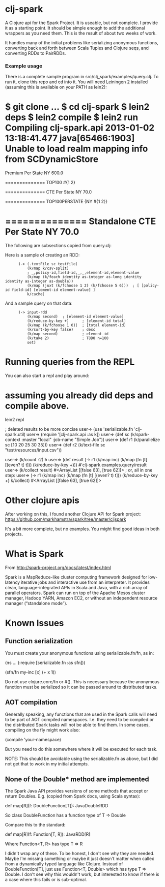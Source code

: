 clj-spark
=========

A Clojure api for the Spark Project.  It is useable, but not complete.  I
provide it as a starting point.  It should be simple enough to add the
additional wrappers as you need them.  This is the result of about two weeks of
work.

It handles many of the initial problems like serializing anonymous functions,
converting back and forth between Scala Tuples and Clojure seqs, and
converting RDDs to PairRDDs.

### Example usage

There is a complete sample program in src/clj_spark/examples/query.clj.  To run
it, clone this repo and cd into it.  You will need Leiningen 2 installed
(assuming this is available on your PATH as lein2):

$ git clone ...
$ cd clj-spark
$ lein2 deps
$ lein2 compile
$ lein2 run
 Compiling clj-spark.api
 2013-01-02 13:18:41.477 java[65466:1903] Unable to load realm mapping info from
 SCDynamicStore
 ==============
 Premium Per State
 NY 600.0
 
 ==============
 TOP100
 #{1 2}
 
 ==============
 CTE Per State
 NY 70.0
 
 ==============
 TOP100PERSTATE
 {NY #{1 2}}
 
 ==============
 Standalone CTE Per State
 NY 70.0
 ==============

The following are subsections copied from query.clj:

Here is a sample of creating an RDD:

          (-> (.textFile sc testfile)
              (k/map k/csv-split)
              ; _,policy-id,field-id,_,_,element-id,element-value
              (k/map (k/feach identity as-integer as-long identity identity as-integer as-double))
              (k/map (juxt (k/fchoose 1 2) (k/fchoose 5 6)))  ; [ [policy-id field-id] [element-id element-value] ]
              k/cache)

And a sample query on that data:

          (-> input-rdd
              (k/map second)  ; [element-id element-value]
              (k/reduce-by-key +)      ; [element-id total]
              (k/map (k/fchoose 1 0))  ; [total element-id]
              (k/sort-by-key false)    ; desc
              (k/map second)           ; element-id
              (k/take 2)               ; TODO n=100
              set)

Running queries from the REPL
==========

You can also start a repl and play around:

# assuming you already did deps and compile above.
lein2 repl

; deleted results to be more concise
user=> (use 'serializable.fn 'clj-spark.util)
user=> (require '[clj-spark.api :as k])
user=> (def sc (k/spark-context :master "local" :job-name "Simple Job"))
user=> (def r1 (k/parallelize sc [10 20 25 30 35]))
user=> (def r2 (k/text-file sc "test/resources/input.csv"))

user=> (k/count r2)
5
user=> (def result (-> r1 (k/map inc) (k/map (fn [t] [(even? t) t])) (k/reduce-by-key +)))
#'clj-spark.examples.query/result
user=> (k/collect result)
#<ArrayList [[false 63], [true 62]]>
; or, all in one step:
user=> (-> r1 (k/map inc) (k/map (fn [t] [(even? t) t])) (k/reduce-by-key +) k/collect)
#<ArrayList [[false 63], [true 62]]>

Other clojure apis
==========

After working on this, I found another Clojure API for Spark project: https://github.com/markhamstra/spark/tree/master/cljspark

It's a bit more complete, but no examples.  You might find good ideas in both projects.


What is Spark
==========

From http://spark-project.org/docs/latest/index.html

Spark is a MapReduce-like cluster computing framework designed for low-latency iterative jobs and interactive use from an interpreter. It provides clean, language-integrated APIs in Scala and Java, with a rich array of parallel operators. Spark can run on top of the Apache Mesos cluster manager, Hadoop YARN, Amazon EC2, or without an independent resource manager (“standalone mode”).

Known Issues
==========

## Function serialization

You must create your anonymous functions using serializable.fn/fn, as in:

(ns ...
  (:require \[serializable.fn :as sfn\]))

(sfn/fn my-inc \[x\] (+ x 1))

Do not use clojure.core/fn or #().  This is necessary because the anonymous function must be serialized so it can be passed around to distributed tasks.

## AOT compilation

Generally speaking, any functions that are used in the Spark calls will need to be part of AOT compiled namespaces.  I.e. they need to be compiled or the distributed Spark tasks will not be able to find them.  In some cases, compiling on the fly might work also:

  (compile 'your-namespace)

But you need to do this somewhere where it will be executed for each task.

NOTE: This should be avoidable using the serializable.fn as above, but I did not get that to work in my initial attempts.

## None of the Double* method are implemented

The Spark Java API provides versions of some methods that accept or return Doubles.  E.g. (copied from Spark docs, using Scala syntax):

def map[R](f: DoubleFunction[T]): JavaDoubleRDD

So class DoubleFunction<T> has a function type of T => Double

Compare this to the standard:

def map[R](f: Function[T, R]): JavaRDD[R]

Where Function<T, R> has type T => R

I didn't wrap any of these.  To be honest, I don't see why they are needed.  Maybe I'm missing something or maybe it just doesn't matter when called from a dynamically typed language like Clojure.  Instead of DoubleFunction[T], just use Function<T, Double> which has type T => Double.  I don't see why this wouldn't work, but interested to know if there is a case where this fails or is sub-optimal.
